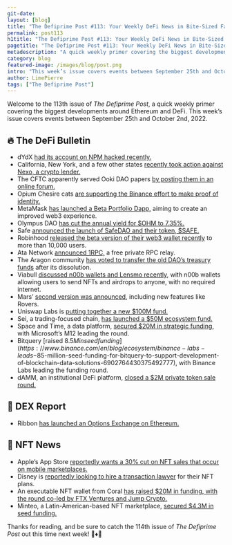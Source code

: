 ```yaml
---
git-date:
layout: [blog]
title: "The Defiprime Post #113: Your Weekly DeFi News in Bite-Sized Fashion"
permalink: post113
h1title: "The Defiprime Post #113: Your Weekly DeFi News in Bite-Sized Fashion"
pagetitle: "The Defiprime Post #113: Your Weekly DeFi News in Bite-Sized Fashion"
metadescription: "A quick weekly primer covering the biggest developments around Ethereum and DeFi. This week’s issue covers events between September 25th and October 2nd, 2022"
category: blog
featured-image: /images/blog/post.png
intro: "This week’s issue covers events between September 25th and October 2nd, 2022"
author: LimePierre
tags: ["The Defiprime Post"]
---
```

 
Welcome to the 113th issue of _The Defiprime Post_, a quick weekly primer covering the biggest developments around Ethereum and DeFi. This week’s issue covers events between September 25th and October 2nd, 2022.


## 🔥 The DeFi Bulletin

* dYdX [had its account on NPM hacked recently.](https://www.mend.io/resources/blog/popular-cryptocurrency-exchange-dydx-has-had-its-npm-account-hacked/?utm_source=substack&utm_medium=email)
* California, New York, and a few other states [recently took action against Nexo, a crypto lender.](https://www.theblock.co/post/172900/california-issues-cease-and-desist-against-crypto-lender-nexo)
* The CFTC apparently served Ooki DAO papers [by posting them in an online forum. ](https://www.coindesk.com/policy/2022/09/28/the-cftc-served-ooki-dao-papers-by-posting-them-in-an-online-discussion-forum/?utm_medium=social&utm_source=onecryptofeed&utm_campaign=headlines)
* Opium Chesire cats [are supporting the Binance effort to make proof of identity. ](https://medium.com/opium-network/opium-cheshire-cats-support-binance-proof-of-identity-234f22de53ce)
* MetaMask [has launched a Beta Portfolio Dapp,](https://consensys.net/blog/metamask/metamask-launches-beta-portfolio-dapp-for-an-improved-web3-experience/) aiming to create an improved web3 experience. 
* Olympus DAO [has cut the annual yield for $OHM to 7.35%. ](https://www.theblock.co/post/173974/olympus-dao-cuts-annual-yield-for-ohm-staking-to-7-35)
* Safe [announced the launch of SafeDAO and their token, $SAFE. ](https://safe.mirror.xyz/p1aonqM1NSZeOFN8iY2_Ms8y6Ikuz5E76HRiEPKnCEA)
* Robinhood [released the beta version of their web3 wallet recently](https://www.coindesk.com/business/2022/09/27/robinhood-releases-beta-version-of-web3-wallet-to-10000-users/) to more than 10,000 users.
* Ata Network [announced 1RPC,](https://medium.com/atanetwork/announcing-1rpc-to-align-a-privacy-protected-web3-e5924d6e628c) a free private RPC relay. 
* The Aragon community [has voted to transfer the old DAO’s treasury funds](https://www.theblock.co/post/172815/aragon-community-voting-to-transfer-treasury-funds-after-dissolving-old-dao) after its dissolution. 
* Viabull [discussed n00b wallets and Lensmo recently](https://launch.mirror.xyz/wDFf0PylbkZ70LKbxe_fmTeikvgbzsEfthcH7pCjlng), with n00b wallets allowing users to send NFTs and airdrops to anyone, with no required internet.
* Mars’ [second version was announced](https://blog.marsprotocol.io/blog/introducing-mars-v2), including new features like Rovers. 
* Uniswap Labs is [putting together a new $100M fund. ](https://techcrunch.com/2022/09/30/uniswap-labs-eyes-over-100-million-in-new-funding/)
* Sei, a trading-focused chain, [has launched a $50M ecosystem fund. ](https://techcrunch.com/2022/09/28/crypto-trading-focused-blockchain-sei-launches-50m-ecosystem-fund/)
* Space and Time, a data platform, [secured $20M in strategic funding,](http://www.coindesk.com/business/2022/09/27/microsofts-m12-leads-20m-strategic-funding-for-blockchain-data-platform/) with Microsoft’s M12 leading the round. 
* Bitquery [raised $8.5M in seed funding](https://www.binance.com/en/blog/ecosystem/binance-labs-leads-$85-million-seed-funding-for-bitquery-to-support-development-of-blockchain-data-solutions-6902764430375492777), with Binance Labs leading the funding round.
* dAMM, an institutional DeFi platform, [closed a $2M private token sale round.](https://decrypt.co/110372/institutional-defi-platform-damm-raises-2m-in-private-token-sale-round)


## 💱 DEX Report

* Ribbon [has launched an Options Exchange on Ethereum.](https://decrypt.co/110605/defi-derivatives-protocol-ribbon-finance-launches-options-exchange-ethereum)


## 💎 NFT News

* Apple’s App Store [reportedly wants a 30% cut on NFT sales that occur on mobile marketplaces. ](https://cointelegraph.com/news/grotesquely-overpriced-apple-s-app-store-wants-30-cut-on-nft-sales)
* Disney is [reportedly looking to hire a transaction lawyer](https://www.theblock.co/post/172654/disney-hiring-transaction-lawyer-for-aggressive-nft-and-defi-plans-linkedin-post) for their NFT plans.
* An executable NFT wallet from Coral [has raised $20M in funding, with the round co-led by FTX Ventures and Jump Crypto. ](https://www.coindesk.com/business/2022/09/28/ftx-ventures-jump-crypto-lead-20m-fundraise-for-executable-nft-wallet/)
* Minteo, a Latin-American-based NFT marketplace, [secured $4.3M in seed funding. ](https://techcrunch.com/2022/09/29/latin-american-nft-marketplace-minteo-raises-4-3m-seed-round/)

Thanks for reading, and be sure to catch the 114th issue of _The Defiprime Post_ out this time next week! 👋♦️👋